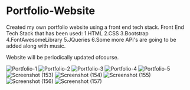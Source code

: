 # Portfolio-Website
Created my own portfolio website using a front end tech stack.
Front End Tech Stack that has been used:
1.HTML
2.CSS
3.Bootstrap
4.FontAwesomeLibrary
5.JQueries
6.Some more API's are going to be added along with music.

Website will be periodically updated ofcourse.


![Portfolio-1](https://user-images.githubusercontent.com/60577980/123505312-faae9900-d67b-11eb-8c34-bab2692a00f5.png)
![Portfolio-2](https://user-images.githubusercontent.com/60577980/123505331-08641e80-d67c-11eb-838c-c5259f2c420e.png)
![Portfolio-3](https://user-images.githubusercontent.com/60577980/123505339-144fe080-d67c-11eb-84a5-b2c595ae2cb2.png)
![Portfolio-4](https://user-images.githubusercontent.com/60577980/123505344-1ca81b80-d67c-11eb-9a7d-59d99f0988d5.png)
![Portfolio-5](https://user-images.githubusercontent.com/60577980/123505352-2b8ece00-d67c-11eb-9dee-de428fe90c12.png)
![Screenshot (153)](https://user-images.githubusercontent.com/60577980/124155047-b411d200-dab3-11eb-992c-6fa8282839a9.png)
![Screenshot (154)](https://user-images.githubusercontent.com/60577980/124155066-b83def80-dab3-11eb-948c-59af26507f55.png)
![Screenshot (155)](https://user-images.githubusercontent.com/60577980/124155087-bc6a0d00-dab3-11eb-9a51-de91929e2cfb.png)
![Screenshot (156)](https://user-images.githubusercontent.com/60577980/124155102-bffd9400-dab3-11eb-9e26-2b6230e7ea76.png)
![Screenshot (157)](https://user-images.githubusercontent.com/60577980/124155118-c3911b00-dab3-11eb-8c06-57d8934bb696.png)


